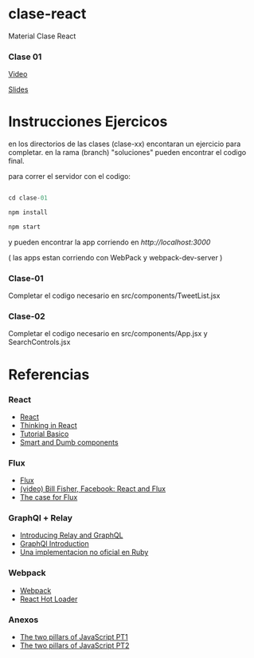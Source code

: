 # clase-react
Material Clase React

### Clase 01
[Video](https://youtu.be/8zNZbx6ioDk?t=7m30s)

[Slides](https://docs.google.com/presentation/d/1R_pRAPcVZTxdt4IzENRUS0kptGPRo_S1hysABGHm5Zg/edit?usp=sharing)



# Instrucciones Ejercicos
en los directorios de las clases (clase-xx) encontaran un ejercicio para completar. en la rama (branch) "soluciones" pueden encontrar el codigo final.

para correr el servidor con el codigo:

```js

cd clase-01

npm install

npm start

```
y pueden encontrar la app corriendo en *http://localhost:3000*

( las apps estan corriendo con WebPack y webpack-dev-server )


### Clase-01
 Completar el codigo necesario en src/components/TweetList.jsx

### Clase-02
 Completar el codigo necesario en src/components/App.jsx y SearchControls.jsx



# Referencias

### React
- [React](https://facebook.github.io/react/)
- [Thinking in React](https://facebook.github.io/react/docs/thinking-in-react.html)
- [Tutorial Basico](https://facebook.github.io/react/docs/tutorial.html)
- [Smart and Dumb components](https://medium.com/@dan_abramov/smart-and-dumb-components-7ca2f9a7c7d0)

### Flux
- [Flux](https://facebook.github.io/flux/)
- [(video) Bill Fisher, Facebook: React and Flux](https://www.youtube.com/watch?v=Bic_sFiaNDI)
- [The case for Flux](https://medium.com/@dan_abramov/the-case-for-flux-379b7d1982c6)

### GraphQl + Relay
- [Introducing Relay and GraphQL](https://facebook.github.io/react/blog/2015/02/20/introducing-relay-and-graphql.html)
- [GraphQl Introduction](https://facebook.github.io/react/blog/2015/05/01/graphql-introduction.html)
- [Una implementacion no oficial en Ruby](http://graphql-ruby-demo.herokuapp.com/)

### Webpack
- [Webpack](http://webpack.github.io/)
- [React Hot Loader](http://gaearon.github.io/react-hot-loader/)

### Anexos
- [The two pillars of JavaScript PT1](https://medium.com/javascript-scene/the-two-pillars-of-javascript-ee6f3281e7f3)
- [The two pillars of JavaScript PT2](https://medium.com/javascript-scene/the-two-pillars-of-javascript-pt-2-functional-programming-a63aa53a41a4)
